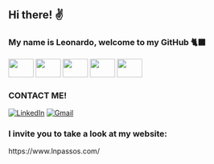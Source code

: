 ## Hi there! ✌️
### My name is Leonardo, welcome to my GitHub 🐈‍⬛
<div>
  <img height="37" width="50" src="https://cdn.jsdelivr.net/gh/devicons/devicon/icons/python/python-original.svg" />
  <img height="37" width="50" src="https://cdn.jsdelivr.net/gh/devicons/devicon/icons/javascript/javascript-original.svg" />
  <img height="37" width="50" src="https://cdn.jsdelivr.net/gh/devicons/devicon/icons/php/php-original.svg" />
  <img height="37" width="50" src="https://cdn.jsdelivr.net/gh/devicons/devicon/icons/html5/html5-original.svg" />
  <img height="37" width="50" src="https://cdn.jsdelivr.net/gh/devicons/devicon/icons/css3/css3-original.svg" />
</div>

### CONTACT ME!
  
[![LinkedIn](https://img.shields.io/badge/LinkedIn-0077B5?style=for-the-badge&logo=linkedin&logoColor=white)](https://www.linkedin.com/in/leonardo-passos-aa755b209/)
[![Gmail](https://img.shields.io/badge/Gmail-D14836?style=for-the-badge&logo=gmail&logoColor=white)](mailto:leo.nardo.360@hotmail.com)
<br>
### I invite you to take a look at my website:
<p>https://www.lnpassos.com/</p>

